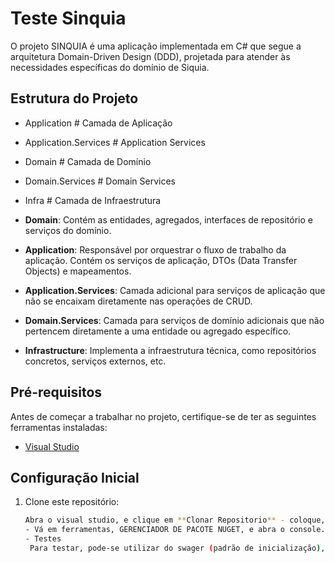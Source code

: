 # Teste Sinquia

O projeto SINQUIA é uma aplicação implementada em C# que segue a arquitetura Domain-Driven Design (DDD), projetada para atender às necessidades específicas do domínio de Siquia.

## Estrutura do Projeto

- Application # Camada de Aplicação
- Application.Services # Application Services
- Domain # Camada de Domínio
- Domain.Services # Domain Services
- Infra # Camada de Infraestrutura

  
- **Domain**: Contém as entidades, agregados, interfaces de repositório e serviços do domínio.
- **Application**: Responsável por orquestrar o fluxo de trabalho da aplicação. Contém os serviços de aplicação, DTOs (Data Transfer Objects) e mapeamentos.
- **Application.Services**: Camada adicional para serviços de aplicação que não se encaixam diretamente nas operações de CRUD.
- **Domain.Services**: Camada para serviços de domínio adicionais que não pertencem diretamente a uma entidade ou agregado específico.
- **Infrastructure**: Implementa a infraestrutura técnica, como repositórios concretos, serviços externos, etc.

## Pré-requisitos

Antes de começar a trabalhar no projeto, certifique-se de ter as seguintes ferramentas instaladas:

- [Visual Studio](https://visualstudio.microsoft.com/pt-br/)

## Configuração Inicial

1. Clone este repositório:

   ```bash
   Abra o visual studio, e clique em **Clonar Repositorio** - coloque, https://github.com/carlosDias19/DDDReportRadar.git
   - Vá em ferramentas, GERENCIADOR DE PACOTE NUGET, e abra o console. No console altere o projeto padrão para DDD.Infra.SQLserver, e digite 'update-database'
   - Testes
    Para testar, pode-se utilizar do swager (padrão de inicialização), ou testar com as requisições do front

